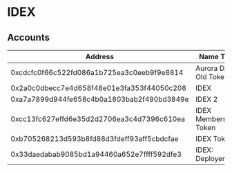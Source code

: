 # IDEX

## Accounts

| Address                                    | Name Tag              | Balance               | Txn Count |
| ------------------------------------------ | --------------------- | --------------------- | --------- |
| 0xcdcfc0f66c522fd086a1b725ea3c0eeb9f9e8814 | Aurora DAO: Old Token | 0 Ether               | 108,426   |
| 0x2a0c0dbecc7e4d658f48e01e3fa353f44050c208 | IDEX                  | 17,507.47011273 Ether | 9,788,506 |
| 0xa7a7899d944fe658c4b0a1803bab2f490bd3849e | IDEX 2                | 0.00037558 Ether      | 5,818,522 |
| 0xcc13fc627effd6e35d2d2706ea3c4d7396c610ea | IDEX Membership Token | 0 Ether               | 7,047     |
| 0xb705268213d593b8fd88d3fdeff93aff5cbdcfae | IDEX Token            | 0 Ether               | 67,530    |
| 0x33daedabab9085bd1a94460a652e7ffff592dfe3 | IDEX: Deployer        | 0.00007022 Ether      | 784       |
